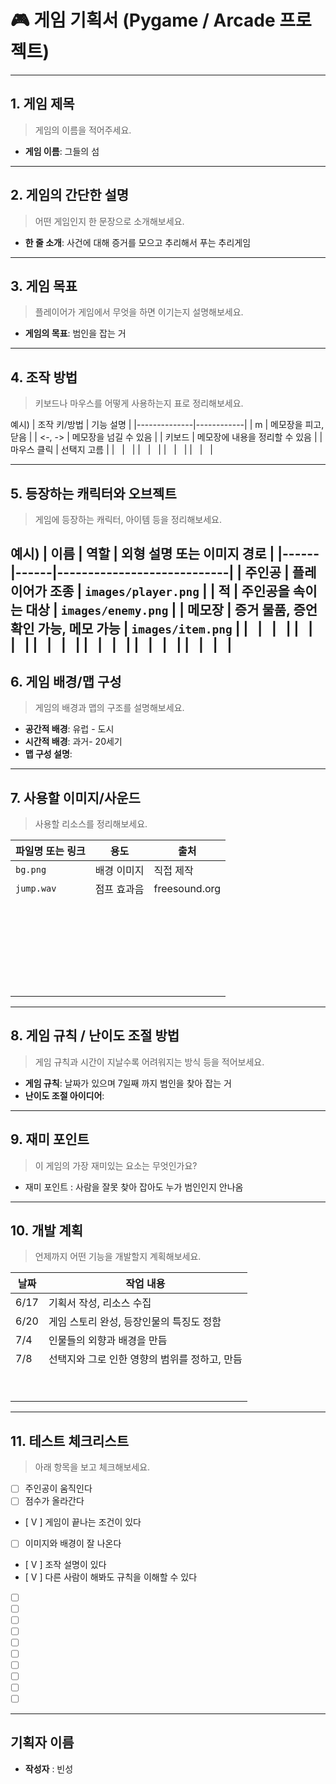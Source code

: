 # 🎮 게임 기획서 (Pygame / Arcade 프로젝트)

---

## 1. 게임 제목
> 게임의 이름을 적어주세요.

- **게임 이름**: 그들의 섬

---

## 2. 게임의 간단한 설명
> 어떤 게임인지 한 문장으로 소개해보세요.

- **한 줄 소개**: 사건에 대해 증거를 모으고 추리해서 푸는 추리게임

---

## 3. 게임 목표
> 플레이어가 게임에서 무엇을 하면 이기는지 설명해보세요.

- **게임의 목표**: 범인을 잡는 거

---

## 4. 조작 방법
> 키보드나 마우스를 어떻게 사용하는지 표로 정리해보세요.

예시)
| 조작 키/방법 | 기능 설명 |
|--------------|------------|
| m | 메모장을 피고, 닫음 |
| <-, -> | 메모장을 넘길 수 있음 |
| 키보드 | 메모장에 내용을 정리할 수 있음 |
| 마우스 클릭 | 선택지 고름 |
| &nbsp; | &nbsp; |
| &nbsp; | &nbsp; |
| &nbsp; | &nbsp; |
| &nbsp; | &nbsp; |


---

## 5. 등장하는 캐릭터와 오브젝트
> 게임에 등장하는 캐릭터, 아이템 등을 정리해보세요.

예시)
| 이름 | 역할 | 외형 설명 또는 이미지 경로 |
|------|------|----------------------------|
| 주인공 | 플레이어가 조종 | `images/player.png` |
| 적 | 주인공을 속이는 대상 | `images/enemy.png` |
| 메모장 | 증거 물품, 증언 확인 가능, 메모 가능 | `images/item.png` |
| &nbsp; | &nbsp; | &nbsp; |
| &nbsp; | &nbsp; | &nbsp; |
| &nbsp; | &nbsp; | &nbsp; |
| &nbsp; | &nbsp; | &nbsp; |
| &nbsp; | &nbsp; | &nbsp; |
| &nbsp; | &nbsp; | &nbsp; |
---

## 6. 게임 배경/맵 구성
> 게임의 배경과 맵의 구조를 설명해보세요.

- **공간적 배경**: 유럽 - 도시
- **시간적 배경**: 과거- 20세기
- **맵 구성 설명**:

---

## 7. 사용할 이미지/사운드
> 사용할 리소스를 정리해보세요.

| 파일명 또는 링크 | 용도 | 출처 |
|------------------|------|--------|
| `bg.png` | 배경 이미지 | 직접 제작 |
| `jump.wav` | 점프 효과음 | freesound.org |
| &nbsp; | &nbsp; | &nbsp; |
| &nbsp; | &nbsp; | &nbsp; |
| &nbsp; | &nbsp; | &nbsp; |
| &nbsp; | &nbsp; | &nbsp; |
| &nbsp; | &nbsp; | &nbsp; |
| &nbsp; | &nbsp; | &nbsp; |

---

## 8. 게임 규칙 / 난이도 조절 방법
> 게임 규칙과 시간이 지날수록 어려워지는 방식 등을 적어보세요.

- **게임 규칙**:  날짜가 있으며 7일째 까지 범인을 찾아 잡는 거
- **난이도 조절 아이디어**: 

---

## 9. 재미 포인트
> 이 게임의 가장 재미있는 요소는 무엇인가요?

- 재미 포인트 : 사람을 잘못 찾아 잡아도 누가 범인인지 안나옴
---

## 10. 개발 계획
> 언제까지 어떤 기능을 개발할지 계획해보세요.

| 날짜 | 작업 내용 |
|------|-----------|
| 6/17 | 기획서 작성, 리소스 수집 |
| 6/20 | 게임 스토리 완성, 등장인물의 특징도 정함 |
| 7/4 | 인물들의 외향과 배경을 만듬 |
| 7/8 | 선택지와 그로 인한 영향의 범위를 정하고, 만듬 | 
| &nbsp; | &nbsp; | 
| &nbsp; | &nbsp; | 

---

## 11. 테스트 체크리스트
> 아래 항목을 보고 체크해보세요.

- [ ] 주인공이 움직인다  
- [ ] 점수가 올라간다  
- [ V ] 게임이 끝나는 조건이 있다  
- [ ] 이미지와 배경이 잘 나온다  
- [ V ] 조작 설명이 있다  
- [ V ] 다른 사람이 해봐도 규칙을 이해할 수 있다  
- [ ] &nbsp;
- [ ] &nbsp;
- [ ] &nbsp;
- [ ] &nbsp;
- [ ] &nbsp;
- [ ] &nbsp;
- [ ] &nbsp;
- [ ] &nbsp;
- [ ] &nbsp;
- [ ] &nbsp;

---

## 기획자 이름

- **작성자** : 빈성

